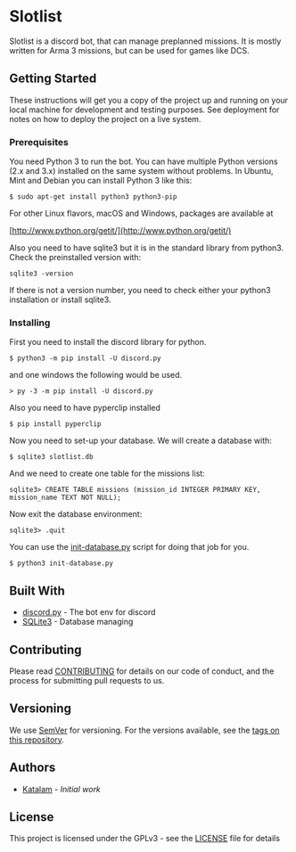 # Slotlist

Slotlist is a discord bot, that can manage preplanned missions. It is mostly written for Arma 3 missions, but can be used for games like DCS.

## Getting Started

These instructions will get you a copy of the project up and running on your local machine for development and testing purposes. See deployment for notes on how to deploy the project on a live system.

### Prerequisites

You need Python 3 to run the bot. You can have multiple Python versions (2.x and 3.x) installed on the same system without problems.
In Ubuntu, Mint and Debian you can install Python 3 like this:

```
$ sudo apt-get install python3 python3-pip
```

For other Linux flavors, macOS and Windows, packages are available at

[http://www.python.org/getit/](http://www.python.org/getit/)

Also you need to have sqlite3 but it is in the standard library from python3.
Check the preinstalled version with:
```
sqlite3 -version
```
If there is not a version number, you need to check either your python3 installation or install sqlite3.

### Installing

First you need to install the discord library for python.

```
$ python3 -m pip install -U discord.py
```
and one windows the following would be used.
```
> py -3 -m pip install -U discord.py
```
Also you need to have pyperclip installed
```
$ pip install pyperclip
```

Now you need to set-up your database.
We will create a database with:
```
$ sqlite3 slotlist.db
```
And we need to create one table for the missions list:
```
sqlite3> CREATE TABLE missions (mission_id INTEGER PRIMARY KEY, mission_name TEXT NOT NULL);
```
Now exit the database environment:
```
sqlite3> .quit
```

You can use the [init-database.py](init-database.py) script for doing that job for you.
```
$ python3 init-database.py
```

<!--
## Deployment

Add additional notes about how to deploy this on a live system
-->
## Built With

* [discord.py](https://discordpy.readthedocs.io/en/latest/) - The bot env for discord
* [SQLite3](https://www.sqlite.org/index.html) - Database managing

## Contributing

Please read [CONTRIBUTING](CONTRIBUTING.md) for details on our code of conduct, and the process for submitting pull requests to us.

## Versioning

We use [SemVer](http://semver.org/) for versioning. For the versions available, see the [tags on this repository](https://github.com/Katalam/slotlist-discord-bot/tags).

## Authors

* [Katalam](https://github.com/Katalam) - *Initial work*

<!-- See also the list of [contributors](https://github.com/Katalam/slotlist-discord-bot/contributors) who participated in this project. -->

## License

This project is licensed under the GPLv3 - see the [LICENSE](LICENSE) file for details
